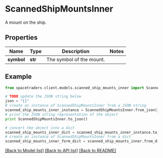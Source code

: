 # ScannedShipMountsInner

A mount on the ship.

## Properties

Name | Type | Description | Notes
------------ | ------------- | ------------- | -------------
**symbol** | **str** | The symbol of the mount. | 

## Example

```python
from spacetraders-client.models.scanned_ship_mounts_inner import ScannedShipMountsInner

# TODO update the JSON string below
json = "{}"
# create an instance of ScannedShipMountsInner from a JSON string
scanned_ship_mounts_inner_instance = ScannedShipMountsInner.from_json(json)
# print the JSON string representation of the object
print ScannedShipMountsInner.to_json()

# convert the object into a dict
scanned_ship_mounts_inner_dict = scanned_ship_mounts_inner_instance.to_dict()
# create an instance of ScannedShipMountsInner from a dict
scanned_ship_mounts_inner_form_dict = scanned_ship_mounts_inner.from_dict(scanned_ship_mounts_inner_dict)
```
[[Back to Model list]](../README.md#documentation-for-models) [[Back to API list]](../README.md#documentation-for-api-endpoints) [[Back to README]](../README.md)


